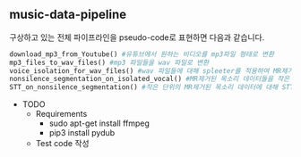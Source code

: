 ## music-data-pipeline

구상하고 있는 전체 파이프라인을 pseudo-code로 표현하면 다음과 같습니다.

```python
download_mp3_from_Youtube() #유튜브에서 원하는 비디오를 mp3파일 형태로 변환
mp3_files_to_wav_files() #mp3 파일들을 wav 파일로 변환
voice_isolation_for_wav_files() #wav 파일들에 대해 spleeter를 적용하여 MR제거된 목소리 추출
nonsilence_segmentation_on_isolated_vocal() #MR제거된 목소리 데이터들을 작은 단위로 segmentation
STT_on_nonsilence_segmentation() #작은 단위의 MR제거된 목소리 데이터에 대해 STT
```

* TODO
    * Requirements
        * sudo apt-get install ffmpeg
        * pip3 install pydub
    * Test code 작성
